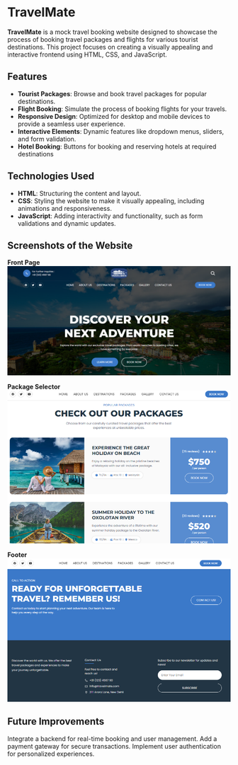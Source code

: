 # TravelMate

**TravelMate** is a mock travel booking website designed to showcase the process of booking travel packages and flights for various tourist destinations. This project focuses on creating a visually appealing and interactive frontend using HTML, CSS, and JavaScript.

## Features
- **Tourist Packages**: Browse and book travel packages for popular destinations.
- **Flight Booking**: Simulate the process of booking flights for your travels.
- **Responsive Design**: Optimized for desktop and mobile devices to provide a seamless user experience.
- **Interactive Elements**: Dynamic features like dropdown menus, sliders, and form validation.
- **Hotel Booking**: Buttons for booking and reserving hotels at required destinations


## Technologies Used
- **HTML**: Structuring the content and layout.
- **CSS**: Styling the website to make it visually appealing, including animations and responsiveness.
- **JavaScript**: Adding interactivity and functionality, such as form validations and dynamic updates.

## Screenshots of the Website

**Front Page**  
![Front Page](./readme_images/front_page.png)

**Package Selector**  
![Package Page](./readme_images/package_selector.png)

**Footer**  
![Footer Page](./readme_images/footer_page.png)

## Future Improvements
Integrate a backend for real-time booking and user management.
Add a payment gateway for secure transactions.
Implement user authentication for personalized experiences.